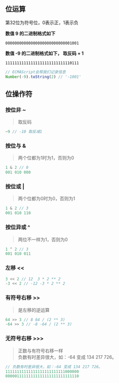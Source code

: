 ## 位运算

第32位为符号位，0表示正，1表示负

**数值 9 的二进制格式如下**

`00000000000000000000000000001001`

**数值 -9 的二进制格式如下， 取反码 + 1**

`11111111111111111111111111110111`

```js
// ECMAScript会帮我们记录信息
Number(-9).toString(2) // '-1001'
```

## 位操作符

### 按位非 ~

> 取反码

```js
~9 // -10 取反减1
```

### 按位与 &

> 两个位都为1时为1，否则为0

```js 
1 & 2 // 0
001 010 000
```

### 按位或 |

> 两个位都为0时为0，否则为1

```js
1 & 2 // 3
001 010 110
```

### 按位异或 ^

> 两位不一样为1，否则为0

```js
1 ^ 2 // 3
001 010 011
```

### 左移 <<

```js
3 << 2 // 12  3 * 2 ** 2
-3 << 2 // -12 -3 * 2 ** 2
```

### 有符号右移 >>

> 是左移的逆运算

```js
64 >> 3 // 8 64 / (2 ** 3)
-64 >> 3 // -8 -64 / (2 ** 3)
```

### 无符号右移 >>>

> 正数与有符号右移一样  
> 负数有时差异很大，如：-64 变成 134 217 726。

```js
// 负数有时差异很大，如：-64 变成 134 217 726。
11111111111111111111111111000000
00000111111111111111111111111110
```
